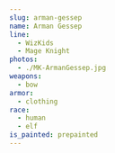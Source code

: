```yaml
---
slug: arman-gessep
name: Arman Gessep
line:
  - WizKids
  - Mage Knight
photos:
  - ./MK-ArmanGessep.jpg
weapons:
  - bow
armor:
  - clothing
race:
  - human
  - elf
is_painted: prepainted
---
```

